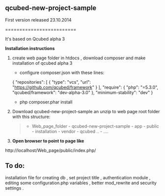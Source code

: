 ## qcubed-new-project-sample

First version released  23.10.2014

=========================

It's based on Qcubed alpha 3 

**Installation instructions**

1. create web page folder in htdocs , download composer 
and make installation of qcubed alpha 3 
	- configure composer.json with these lines:
	  > 
 	 \{
          "repositories": [
          {
          "type": "vcs",
          "url": "https://github.com/qcubed/framework"
          }
          ],
          "require": {
          "php": "=5.3.0",
          "qcubed/framework": "dev-alpha-3.0"
           },
          "minimum-stability": "dev"
	\}

	- php composer.phar install

2. Download qcubed-new-project-sample  an unzip to web page root folder
with this structure:

	> - Web_page_folder
    		- qcubed-new-project-sample
         		- app
            	- public
          		- installation
			- vendor
            	- qcubed ..
            	- ....


            
3. **Open browser to point to  page like**

http://localhost/Web_page/public/index.php/



## To do:
installation file for 
creating db , set project title , 
authentication module , editing some configuration.php variables ,
better mod_rewrite and security settings .